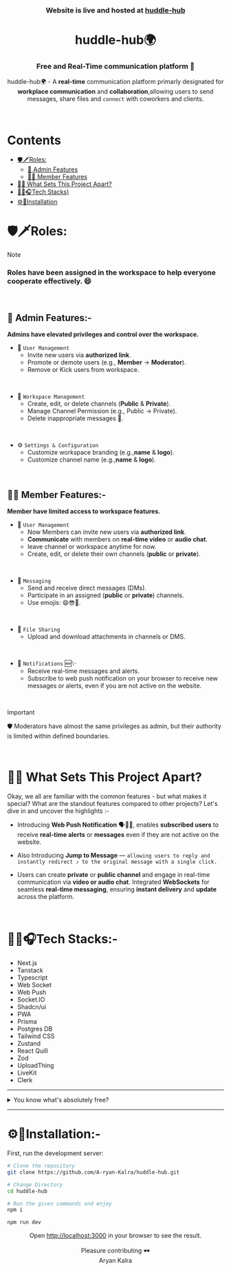 <div align="center">

### Website is live and hosted at [huddle-hub](https://huddle-hub-uqmv.onrender.com/)

# huddle-hub🌍

### Free and Real-Time communication platform 💬

huddle-hub🌍 - A **real-time** communication platform primarly designated for **workplace communication** and **collaboration**,allowing users to send messages, share files and `connect` with coworkers and clients.

</div>

<br/>

# Contents

- [🛡️🗡️Roles:](#%EF%B8%8F%EF%B8%8Froles)
  - [👑 Admin Features](#-admin-features-)
  - [🙋‍♂️ Member Features](#%EF%B8%8F-member-features-)
- [🤔🌌 What Sets This Project Apart?](#-what-sets-this-project-apart)
- [🧑‍💻🎧Tech Stacks)](#tech-stacks-)
- [⚙️🔧Installation](#%EF%B8%8Finstallation-)

# 🛡️🗡️Roles:

> [!NOTE]
>
> ### Roles have been assigned in the workspace to help everyone cooperate effectively. 😄

<br/>

## 👑 Admin Features:-

**Admins have elevated privileges and control over the workspace.**

- 🔐 `User Management`
  - Invite new users via **authorized link**.
  - Promote or demote users (e.g., **Member** → **Moderator**).
  - Remove or Kick users from workspace.

<br/>

- 🏢 `Workspace Management`
  - Create, edit, or delete channels (**Public** & **Private**).
  - Manage Channel Permission (e.g., Public → Private).
  - Delete inappropriate messages 🔞.

<br/>

- ⚙️ `Settings & Configuration`
  - Customize workspace branding (e.g.,**name** & **logo**).
  - Customize channel name (e.g.,**name** & **logo**).

<br/>

## 🙋‍♂️ Member Features:-

**Member have limited access to workspace features.**

- 🔐 `User Management`
  - Now Members can invite new users via **authorized link**.
  - **Communicate** with members on **real-time video** or **audio chat**.
  - leave channel or workspace anytime for now.
  - Create, edit, or delete their own channels (**public** or **private**).

<br/>

- 💬 `Messaging`
  - Send and receive direct messages (DMs).
  - Participate in an assigned (**public** or **private**) channels.
  - Use emojis: 😄😎🥂.

<br/>

- 📁 `File Sharing`
  - Upload and download attachments in channels or DMS.

<br/>

- 🔔 `Notifications` 🆕✨
  - Receive real-time messages and alerts.
  - Subscribe to web push notification on your browser to receive new messages or alerts, even if you are not active on the website.

<br>

> [!IMPORTANT]
> 🛡️ Moderators have almost the same privileges as admin, but their authority is limited within defined boundaries.

<br />

# 🤔🌌 What Sets This Project Apart?

Okay, we all are familiar with the common features - but what makes it special? What are the standout features compared to other projects? Let's dive in and uncover the highlights :-

- Introducing **Web Push Notification** 🗣📢🔔, enables **subscribed users** to receive **real-time alerts** or **messages** even if they are not active on the website.

- Also Introducing **Jump to Message** — `allowing users to reply and instantly redirect ⤴️ to the original message with a single click.`

- Users can create **private** or **public channel** and engage in real-time communication via **video or audio chat**. Integrated **WebSockets** for seamless **real-time messaging**, ensuring **instant delivery** and **update** across the platform.

<br/>

# 🧑‍💻🎧Tech Stacks:-

<ul>
<li>Next.js</li>
<li>Tanstack</li>
<li>Typescript</li>
<li>Web Socket</li>
<li>Web Push</li>
<li>Socket.IO</li>
<li>Shadcn/ui</li>
<li>PWA</li>
<li>Prisma</li>
<li>Postgres DB</li>
<li>Tailwind CSS</li>
<li>Zustand</li>
<li>React Quill</li>
<li>Zod</li>
<li>UploadThing</li>
<li>LiveKit</li>
<li>Clerk</li>
</ul>

---

<details>
  <summary>You know what's absolutely free?</summary>

- Leaving a ⭐ star
- 🍴Forking the repository
- No hidden fees, no subscriptions — just pure open-source love!

</details>

---

# ⚙️🔧Installation:-

First, run the development server:

```bash
# Clone the repository
git clone https://github.com/A-ryan-Kalra/huddle-hub.git

# Change Directory
cd huddle-hub

# Run the given commands and enjoy
npm i

npm run dev
```

<div align="center">
Open <a href='http://localhost:3000'>http://localhost:3000</a> in your browser to see the result.
<br>
<br>
Pleasure contributing 🕶️ <br>
Aryan Kalra

</div>
